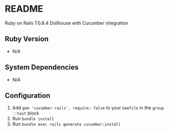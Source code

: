 # README

Ruby on Rails 7.0.8.4 Dollhouse with Cucumber integration

## Ruby Version

* N/A

## System Dependencies

* N/A

## Configuration

1. Add `gem 'cucumber-rails', require: false` to your `Gemfile` in the `group ::test` block
2. Run `bundle install`
3. Run `bundle exec rails generate cucumber:install`
